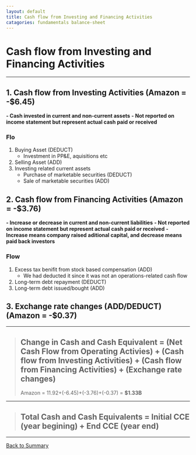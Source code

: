 ```yaml
---
layout: default
title: Cash flow from Investing and Financing Activities
catagories: fundamentals balance-sheet
---
```


# Cash flow from Investing and Financing Activities
---

## 1. Cash flow from Investing Activities (Amazon = -$6.45)
**- Cash invested in current and non-current assets**
**- Not reported on income statement but represent actual cash paid or received**

### Flo
1.  Buying Asset (DEDUCT)
    - Investment in PP&E, aquisitions etc
2.  Selling Asset (ADD)
3.  Investing related current assets
    - Purchase of marketable securities (DEDUCT)
    - Sale of marketable securities (ADD)

## 2. Cash flow from Financing Activities (Amazon = -$3.76)
**- Increase or decrease in current and non-current liabilities**
**- Not reported on income statement but represent actual cash paid or received**
**-Increase means company raised aditional capital, and decrease means paid back investors**

### Flow
1. Excess tax benifit from stock based compensation (ADD)
    - We had deducted it since it was not an operations-related cash flow
2. Long-term debt repayment (DEDUCT)
3. Long-term debt issued/bought (ADD)

## 3. Exchange rate changes (ADD/DEDUCT) (Amazon = -$0.37)

---
> ## Change in Cash and Cash Equivalent = (Net Cash Flow from Operating Activies) + (Cash flow from Investing Activities) + (Cash flow from Financing Activities) + (Exchange rate changes) 
> Amazon = 11.92+(-6.45)+(-3.76)+(-0.37) = **$1.33B**  
---
> ## Total Cash and Cash Equivalents = Initial CCE (year begining) + End CCE (year end)

---

<a href="/" name="#user-content-ratios">Back to Summary</a>